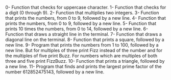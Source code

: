 0- Function that checks for uppercase character.
1- Function that checks for a digit (0 through 9).
2- Function that multiplies two integers.
3- Function that prints the numbers, from 0 to 9, followed by a new line.
4- Function that prints the numbers, from 0 to 9, followed by a new line.
5- Function that prints 10 times the numbers, from 0 to 14, followed by a new line.
6- Function that draws a straight line in the terminal.
7- Function that draws a diagonal line on the terminal.
8- Function that prints a square, followed by a new line.
9- Program that prints the numbers from 1 to 100, followed by a new line. But for multiples of three print Fizz instead of the number and for the multiples of five print Buzz. For numbers which are multiples of both three and five print FizzBuzz.
10- Function that prints a triangle, followed by a new line.
11- Program that finds and prints the largest prime factor of the number 612852475143, followed by a new line.